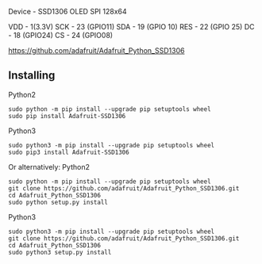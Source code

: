 Device - SSD1306 OLED SPI 128x64

VDD - 1(3.3V)
SCK - 23 (GPIO11)
SDA - 19 (GPIO 10)
RES - 22 (GPIO 25)
DC - 18 (GPIO24)
CS - 24 (GPIO08)

https://github.com/adafruit/Adafruit_Python_SSD1306


Installing
----------
Python2
```
sudo python -m pip install --upgrade pip setuptools wheel
sudo pip install Adafruit-SSD1306
```
Python3
```
sudo python3 -m pip install --upgrade pip setuptools wheel
sudo pip3 install Adafruit-SSD1306
```

Or alternatively:
Python2
```
sudo python -m pip install --upgrade pip setuptools wheel
git clone https://github.com/adafruit/Adafruit_Python_SSD1306.git
cd Adafruit_Python_SSD1306
sudo python setup.py install
```
Python3
```
sudo python3 -m pip install --upgrade pip setuptools wheel
git clone https://github.com/adafruit/Adafruit_Python_SSD1306.git
cd Adafruit_Python_SSD1306
sudo python3 setup.py install
```
